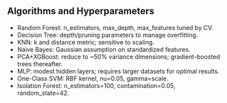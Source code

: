 ## Algorithms and Hyperparameters

- Random Forest: n_estimators, max_depth, max_features tuned by CV.
- Decision Tree: depth/pruning parameters to manage overfitting.
- KNN: k and distance metric; sensitive to scaling.
- Naive Bayes: Gaussian assumption on standardized features.
- PCA+XGBoost: reduce to ~50% variance dimensions; gradient-boosted trees thereafter.
- MLP: modest hidden layers; requires larger datasets for optimal results.
- One-Class SVM: RBF kernel, nu=0.05, gamma=scale.
- Isolation Forest: n_estimators=100, contamination=0.05, random_state=42.
